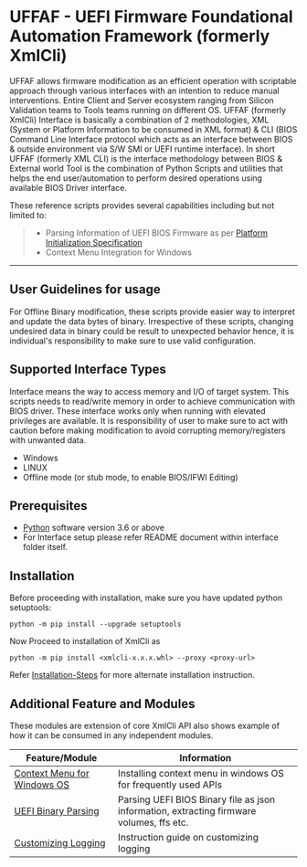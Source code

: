 # UFFAF - UEFI Firmware Foundational Automation Framework (formerly XmlCli)

UFFAF allows firmware modification as an efficient operation with scriptable approach through various interfaces with an intention to reduce manual interventions. Entire Client and Server ecosystem ranging from Silicon Validation teams to Tools teams running on different OS. UFFAF (formerly XmlCli) Interface is basically a combination of 2 methodologies, XML (System or Platform Information to be consumed in XML format) & CLI (BIOS Command Line Interface protocol which acts as an interface between BIOS & outside environment via S/W SMI or UEFI runtime interface). In short UFFAF (formerly XML CLI) is the interface methodology between BIOS & External world Tool is the combination of Python Scripts and utilities that helps the end user/automation to perform desired operations using available BIOS Driver interface.



These reference scripts provides several capabilities including but not limited to:
>- Parsing Information of UEFI BIOS Firmware as per [Platform Initialization Specification](https://uefi.org/specs/PI/1.8/)
>- Context Menu Integration for Windows


---

## User Guidelines for usage

For Offline Binary modification, these scripts provide easier way to interpret and update the data bytes of binary.
Irrespective of these scripts, changing undesired data in binary could be result to unexpected behavior hence, it is individual's responsibility to make sure to use valid configuration.

## Supported Interface Types

Interface means the way to access memory and I/O of target system.
This scripts needs to read/write memory in order to achieve communication with BIOS driver.
These interface works only when running with elevated privileges are available.
It is responsibility of user to make sure to act with caution before making modification to avoid
corrupting memory/registers with unwanted data.

- Windows
- LINUX
- Offline mode (or stub mode, to enable BIOS/IFWI Editing)

## Prerequisites

- [Python](https://www.python.org/downloads/) software version 3.6 or above
- For Interface setup please refer README document within interface folder itself.

## Installation

Before proceeding with installation, make sure you have updated python setuptools:

```shell
python -m pip install --upgrade setuptools
```

Now Proceed to installation of XmlCli as

```shell
python -m pip install <xmlcli-x.x.x.whl> --proxy <proxy-url>
```

Refer [Installation-Steps](docs/user_guide/installation.md) for more alternate installation instruction.

## Additional Feature and Modules

These modules are extension of core XmlCli API also shows example of how it can be consumed in any independent modules.

| Feature/Module                                                             | Information |
|----------------------------------------------------------------------------| ----------- |
| [Context Menu for Windows OS](src/xmlcli/modules/winContextMenu/README.md) | Installing context menu in windows OS for frequently used APIs |
| [UEFI Binary Parsing](docs/user_guide/uefi_binary_parsing.md)              | Parsing UEFI BIOS Binary file as json information, extracting firmware volumes, ffs etc. |
| [Customizing Logging](docs/user_guide/log_configuration.md)                | Instruction guide on customizing logging |

